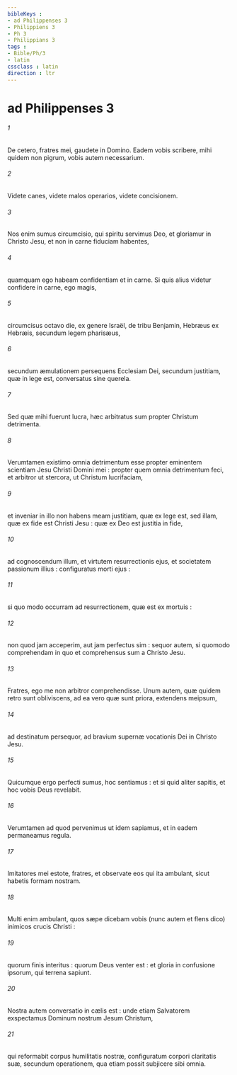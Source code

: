 ```yaml
---
bibleKeys : 
- ad Philippenses 3
- Philippiens 3
- Ph 3
- Philippians 3
tags : 
- Bible/Ph/3
- latin
cssclass : latin
direction : ltr
---
```


# ad Philippenses 3

###### 1
De cetero, fratres mei, gaudete in Domino. Eadem vobis scribere, mihi quidem non pigrum, vobis autem necessarium.
###### 2
Videte canes, videte malos operarios, videte concisionem.
###### 3
Nos enim sumus circumcisio, qui spiritu servimus Deo, et gloriamur in Christo Jesu, et non in carne fiduciam habentes,
###### 4
quamquam ego habeam confidentiam et in carne. Si quis alius videtur confidere in carne, ego magis,
###### 5
circumcisus octavo die, ex genere Israël, de tribu Benjamin, Hebræus ex Hebræis, secundum legem pharisæus,
###### 6
secundum æmulationem persequens Ecclesiam Dei, secundum justitiam, quæ in lege est, conversatus sine querela.
###### 7
Sed quæ mihi fuerunt lucra, hæc arbitratus sum propter Christum detrimenta.
###### 8
Verumtamen existimo omnia detrimentum esse propter eminentem scientiam Jesu Christi Domini mei : propter quem omnia detrimentum feci, et arbitror ut stercora, ut Christum lucrifaciam,
###### 9
et inveniar in illo non habens meam justitiam, quæ ex lege est, sed illam, quæ ex fide est Christi Jesu : quæ ex Deo est justitia in fide,
###### 10
ad cognoscendum illum, et virtutem resurrectionis ejus, et societatem passionum illius : configuratus morti ejus :
###### 11
si quo modo occurram ad resurrectionem, quæ est ex mortuis :
###### 12
non quod jam acceperim, aut jam perfectus sim : sequor autem, si quomodo comprehendam in quo et comprehensus sum a Christo Jesu.
###### 13
Fratres, ego me non arbitror comprehendisse. Unum autem, quæ quidem retro sunt obliviscens, ad ea vero quæ sunt priora, extendens meipsum,
###### 14
ad destinatum persequor, ad bravium supernæ vocationis Dei in Christo Jesu.
###### 15
Quicumque ergo perfecti sumus, hoc sentiamus : et si quid aliter sapitis, et hoc vobis Deus revelabit.
###### 16
Verumtamen ad quod pervenimus ut idem sapiamus, et in eadem permaneamus regula.
###### 17
Imitatores mei estote, fratres, et observate eos qui ita ambulant, sicut habetis formam nostram.
###### 18
Multi enim ambulant, quos sæpe dicebam vobis (nunc autem et flens dico) inimicos crucis Christi :
###### 19
quorum finis interitus : quorum Deus venter est : et gloria in confusione ipsorum, qui terrena sapiunt.
###### 20
Nostra autem conversatio in cælis est : unde etiam Salvatorem exspectamus Dominum nostrum Jesum Christum,
###### 21
qui reformabit corpus humilitatis nostræ, configuratum corpori claritatis suæ, secundum operationem, qua etiam possit subjicere sibi omnia.
